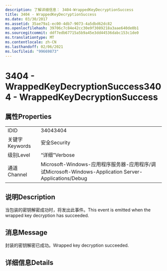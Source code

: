 ```yaml
---
description: 了解详细信息： 3404-WrappedKeyDecryptionSuccess
title: 3404 - WrappedKeyDecryptionSuccess
ms.date: 03/30/2017
ms.assetid: 35ae79a1-ec00-4db7-9073-4a5dbd62dc82
ms.openlocfilehash: 39706c7c84e42cc30e9f3089218a3aae640de0b1
ms.sourcegitcommit: ddf7edb67715a5b9a45e3dd44536dabc153c1de0
ms.translationtype: MT
ms.contentlocale: zh-CN
ms.lasthandoff: 02/06/2021
ms.locfileid: "99669873"
---
```

# <a name="3404---wrappedkeydecryptionsuccess"></a><span data-ttu-id="418fa-103">3404 - WrappedKeyDecryptionSuccess</span><span class="sxs-lookup"><span data-stu-id="418fa-103">3404 - WrappedKeyDecryptionSuccess</span></span>

## <a name="properties"></a><span data-ttu-id="418fa-104">属性</span><span class="sxs-lookup"><span data-stu-id="418fa-104">Properties</span></span>  
  
|||  
|-|-|  
|<span data-ttu-id="418fa-105">ID</span><span class="sxs-lookup"><span data-stu-id="418fa-105">ID</span></span>|<span data-ttu-id="418fa-106">3404</span><span class="sxs-lookup"><span data-stu-id="418fa-106">3404</span></span>|  
|<span data-ttu-id="418fa-107">关键字</span><span class="sxs-lookup"><span data-stu-id="418fa-107">Keywords</span></span>|<span data-ttu-id="418fa-108">安全</span><span class="sxs-lookup"><span data-stu-id="418fa-108">Security</span></span>|  
|<span data-ttu-id="418fa-109">级别</span><span class="sxs-lookup"><span data-stu-id="418fa-109">Level</span></span>|<span data-ttu-id="418fa-110">“详细”</span><span class="sxs-lookup"><span data-stu-id="418fa-110">Verbose</span></span>|  
|<span data-ttu-id="418fa-111">通道</span><span class="sxs-lookup"><span data-stu-id="418fa-111">Channel</span></span>|<span data-ttu-id="418fa-112">Microsoft-Windows-应用程序服务器-应用程序/调试</span><span class="sxs-lookup"><span data-stu-id="418fa-112">Microsoft-Windows-Application Server-Applications/Debug</span></span>|  
  
## <a name="description"></a><span data-ttu-id="418fa-113">说明</span><span class="sxs-lookup"><span data-stu-id="418fa-113">Description</span></span>  

 <span data-ttu-id="418fa-114">当包装的密钥解密成功时，将发出此事件。</span><span class="sxs-lookup"><span data-stu-id="418fa-114">This event is emitted when the wrapped key decryption has succeeded.</span></span>  
  
## <a name="message"></a><span data-ttu-id="418fa-115">消息</span><span class="sxs-lookup"><span data-stu-id="418fa-115">Message</span></span>  

 <span data-ttu-id="418fa-116">封装的密钥解密已成功。</span><span class="sxs-lookup"><span data-stu-id="418fa-116">Wrapped key decryption succeeded.</span></span>  
  
## <a name="details"></a><span data-ttu-id="418fa-117">详细信息</span><span class="sxs-lookup"><span data-stu-id="418fa-117">Details</span></span>
